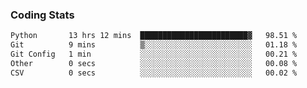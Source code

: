 
### Coding Stats
<!--START_SECTION:waka-->

```txt
Python       13 hrs 12 mins  ████████████████████████▓   98.51 %
Git          9 mins          ▒░░░░░░░░░░░░░░░░░░░░░░░░   01.18 %
Git Config   1 min           ░░░░░░░░░░░░░░░░░░░░░░░░░   00.21 %
Other        0 secs          ░░░░░░░░░░░░░░░░░░░░░░░░░   00.08 %
CSV          0 secs          ░░░░░░░░░░░░░░░░░░░░░░░░░   00.02 %
```

<!--END_SECTION:waka-->

